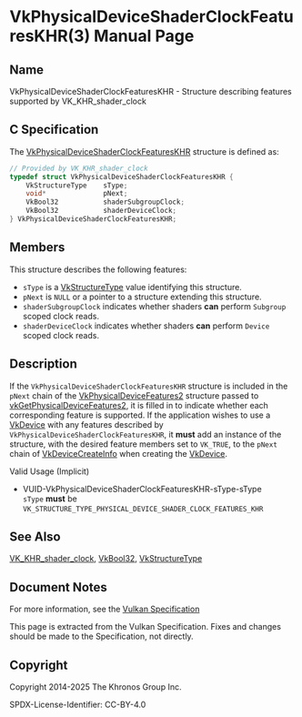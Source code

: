 # VkPhysicalDeviceShaderClockFeaturesKHR(3) Manual Page

## Name

VkPhysicalDeviceShaderClockFeaturesKHR - Structure describing features supported by VK\_KHR\_shader\_clock



## [](#_c_specification)C Specification

The [VkPhysicalDeviceShaderClockFeaturesKHR](https://registry.khronos.org/vulkan/specs/latest/man/html/VkPhysicalDeviceShaderClockFeaturesKHR.html) structure is defined as:

```c++
// Provided by VK_KHR_shader_clock
typedef struct VkPhysicalDeviceShaderClockFeaturesKHR {
    VkStructureType    sType;
    void*              pNext;
    VkBool32           shaderSubgroupClock;
    VkBool32           shaderDeviceClock;
} VkPhysicalDeviceShaderClockFeaturesKHR;
```

## [](#_members)Members

This structure describes the following features:

- `sType` is a [VkStructureType](https://registry.khronos.org/vulkan/specs/latest/man/html/VkStructureType.html) value identifying this structure.
- `pNext` is `NULL` or a pointer to a structure extending this structure.
- []()`shaderSubgroupClock` indicates whether shaders **can** perform `Subgroup` scoped clock reads.
- []()`shaderDeviceClock` indicates whether shaders **can** perform `Device` scoped clock reads.

## [](#_description)Description

If the `VkPhysicalDeviceShaderClockFeaturesKHR` structure is included in the `pNext` chain of the [VkPhysicalDeviceFeatures2](https://registry.khronos.org/vulkan/specs/latest/man/html/VkPhysicalDeviceFeatures2.html) structure passed to [vkGetPhysicalDeviceFeatures2](https://registry.khronos.org/vulkan/specs/latest/man/html/vkGetPhysicalDeviceFeatures2.html), it is filled in to indicate whether each corresponding feature is supported. If the application wishes to use a [VkDevice](https://registry.khronos.org/vulkan/specs/latest/man/html/VkDevice.html) with any features described by `VkPhysicalDeviceShaderClockFeaturesKHR`, it **must** add an instance of the structure, with the desired feature members set to `VK_TRUE`, to the `pNext` chain of [VkDeviceCreateInfo](https://registry.khronos.org/vulkan/specs/latest/man/html/VkDeviceCreateInfo.html) when creating the [VkDevice](https://registry.khronos.org/vulkan/specs/latest/man/html/VkDevice.html).

Valid Usage (Implicit)

- [](#VUID-VkPhysicalDeviceShaderClockFeaturesKHR-sType-sType)VUID-VkPhysicalDeviceShaderClockFeaturesKHR-sType-sType  
  `sType` **must** be `VK_STRUCTURE_TYPE_PHYSICAL_DEVICE_SHADER_CLOCK_FEATURES_KHR`

## [](#_see_also)See Also

[VK\_KHR\_shader\_clock](https://registry.khronos.org/vulkan/specs/latest/man/html/VK_KHR_shader_clock.html), [VkBool32](https://registry.khronos.org/vulkan/specs/latest/man/html/VkBool32.html), [VkStructureType](https://registry.khronos.org/vulkan/specs/latest/man/html/VkStructureType.html)

## [](#_document_notes)Document Notes

For more information, see the [Vulkan Specification](https://registry.khronos.org/vulkan/specs/latest/html/vkspec.html#VkPhysicalDeviceShaderClockFeaturesKHR)

This page is extracted from the Vulkan Specification. Fixes and changes should be made to the Specification, not directly.

## [](#_copyright)Copyright

Copyright 2014-2025 The Khronos Group Inc.

SPDX-License-Identifier: CC-BY-4.0